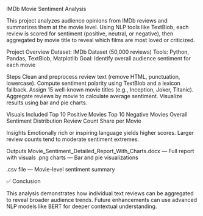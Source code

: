 IMDb Movie Sentiment Analysis

This project analyzes audience opinions from IMDb reviews and summarizes them at the movie level. Using NLP tools like TextBlob, each review is scored for sentiment (positive, neutral, or negative), then aggregated by movie title to reveal which films are most loved or criticized.

Project Overview
Dataset: IMDb Dataset (50,000 reviews)
Tools: Python, Pandas, TextBlob, Matplotlib
Goal: Identify overall audience sentiment for each movie

Steps
Clean and preprocess review text (remove HTML, punctuation, lowercase).
Compute sentiment polarity using TextBlob and a lexicon fallback.
Assign 15 well-known movie titles (e.g., Inception, Joker, Titanic).
Aggregate reviews by movie to calculate average sentiment.
Visualize results using bar and pie charts.

Visuals Included
Top 10 Positive Movies
Top 10 Negative Movies
Overall Sentiment Distribution
Review Count Share per Movie

Insights
Emotionally rich or inspiring language yields higher scores.
Larger review counts tend to moderate sentiment extremes.

Outputs
Movie_Sentiment_Detailed_Report_With_Charts.docx — Full report with visuals
.png charts — Bar and pie visualizations

.csv file — Movie-level sentiment summary

✅ Conclusion

This analysis demonstrates how individual text reviews can be aggregated to reveal broader audience trends. Future enhancements can use advanced NLP models like BERT for deeper contextual understanding.
